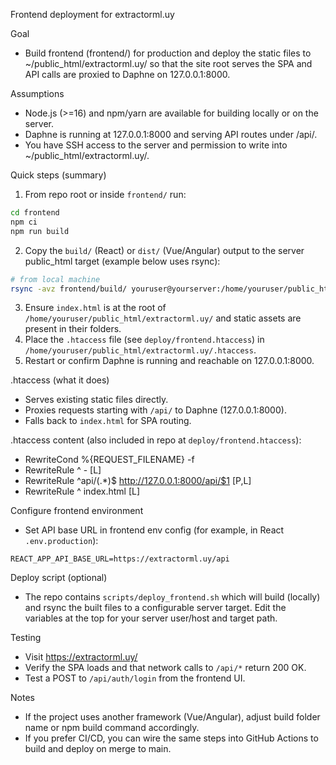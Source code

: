Frontend deployment for extractorml.uy

Goal
- Build frontend (frontend/) for production and deploy the static files to ~/public_html/extractorml.uy/ so that the site root serves the SPA and API calls are proxied to Daphne on 127.0.0.1:8000.

Assumptions
- Node.js (>=16) and npm/yarn are available for building locally or on the server.
- Daphne is running at 127.0.0.1:8000 and serving API routes under /api/.
- You have SSH access to the server and permission to write into ~/public_html/extractorml.uy/.

Quick steps (summary)
1) From repo root or inside `frontend/` run:

```bash
cd frontend
npm ci
npm run build
```

2) Copy the `build/` (React) or `dist/` (Vue/Angular) output to the server public_html target (example below uses rsync):

```bash
# from local machine
rsync -avz frontend/build/ youruser@yourserver:/home/youruser/public_html/extractorml.uy/
```

3) Ensure `index.html` is at the root of `/home/youruser/public_html/extractorml.uy/` and static assets are present in their folders.
4) Place the `.htaccess` file (see `deploy/frontend.htaccess`) in `/home/youruser/public_html/extractorml.uy/.htaccess`.
5) Restart or confirm Daphne is running and reachable on 127.0.0.1:8000.

.htaccess (what it does)
- Serves existing static files directly.
- Proxies requests starting with `/api/` to Daphne (127.0.0.1:8000).
- Falls back to `index.html` for SPA routing.

.htaccess content (also included in repo at `deploy/frontend.htaccess`):
- RewriteCond %{REQUEST_FILENAME} -f
- RewriteRule ^ - [L]
- RewriteRule ^api/(.*)$ http://127.0.0.1:8000/api/$1 [P,L]
- RewriteRule ^ index.html [L]

Configure frontend environment
- Set API base URL in frontend env config (for example, in React `.env.production`):

```
REACT_APP_API_BASE_URL=https://extractorml.uy/api
```

Deploy script (optional)
- The repo contains `scripts/deploy_frontend.sh` which will build (locally) and rsync the built files to a configurable server target. Edit the variables at the top for your server user/host and target path.

Testing
- Visit https://extractorml.uy/
- Verify the SPA loads and that network calls to `/api/*` return 200 OK.
- Test a POST to `/api/auth/login` from the frontend UI.

Notes
- If the project uses another framework (Vue/Angular), adjust build folder name or npm build command accordingly.
- If you prefer CI/CD, you can wire the same steps into GitHub Actions to build and deploy on merge to main.
